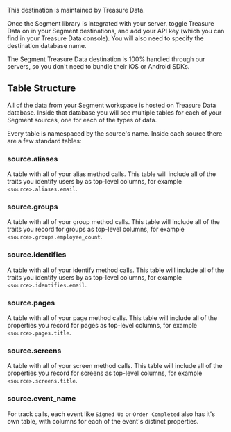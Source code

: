 This destination is maintained by Treasure Data. 

Once the Segment library is integrated with your server, toggle Treasure Data on in your Segment destinations, and add your API key (which you can find in your Treasure Data console). You will also need to specify the destination database name.

The Segment Treasure Data destination is 100% handled through our servers, so you don't need to bundle their iOS or Android SDKs.

## Table Structure

All of the data from your Segment workspace is hosted on Treasure Data database. Inside that database you will see multiple tables for each of your Segment sources, one for each of the types of data.

Every table is namespaced by the source's name. Inside each source there are a few standard tables:

### source.aliases

A table with all of your alias method calls. This table will include all of the traits you identify users by as top-level columns, for example `<source>.aliases.email`.

### source.groups

A table with all of your group method calls. This table will include all of the traits you record for groups as top-level columns, for example `<source>.groups.employee_count`.

### source.identifies

A table with all of your identify method calls. This table will include all of the traits you identify users by as top-level columns, for example `<source>.identifies.email`.

### source.pages

A table with all of your page method calls. This table will include all of the properties you record for pages as top-level columns, for example `<source>.pages.title`.

### source.screens

A table with all of your screen method calls. This table will include all of the properties you record for screens as top-level columns, for example `<source>.screens.title`.

### source.event_name

For track calls, each event like `Signed Up` or `Order Completed` also has it's own table, with columns for each of the event's distinct properties.
